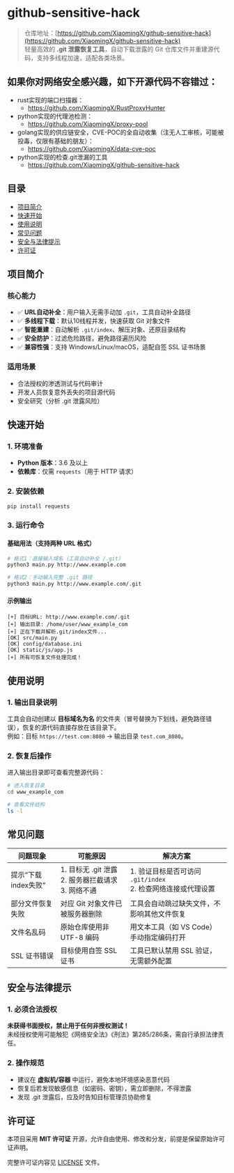 # github-sensitive-hack
> 仓库地址：[https://github.com/XiaomingX/github-sensitive-hack](https://github.com/XiaomingX/github-sensitive-hack)  
> 轻量高效的 **.git 泄露恢复工具**，自动下载泄露的 Git 仓库文件并重建源代码，支持多线程加速，适配各类场景。

## 如果你对网络安全感兴趣，如下开源代码不容错过：
 - rust实现的端口扫描器：
   - https://github.com/XiaomingX/RustProxyHunter
 - python实现的代理池检测：
   - https://github.com/XiaomingX/proxy-pool
 - golang实现的供应链安全，CVE-POC的全自动收集（注无人工审核，可能被投毒，仅限有基础的朋友）：
   - https://github.com/XiaomingX/data-cve-poc
 - python实现的检查.git泄漏的工具
   - https://github.com/XiaomingX/github-sensitive-hack
  
## 目录
- [项目简介](#项目简介)
- [快速开始](#快速开始)
- [使用说明](#使用说明)
- [常见问题](#常见问题)
- [安全与法律提示](#安全与法律提示)
- [许可证](#许可证)


## 项目简介
### 核心能力
- ✅ **URL自动补全**：用户输入无需手动加 `.git`，工具自动补全路径
- ✅ **多线程下载**：默认10线程并发，快速获取 Git 对象文件
- ✅ **智能重建**：自动解析 `.git/index`、解压对象、还原目录结构
- ✅ **安全防护**：过滤危险路径，避免路径遍历风险
- ✅ **兼容性强**：支持 Windows/Linux/macOS，适配自签 SSL 证书场景

### 适用场景
- 合法授权的渗透测试与代码审计
- 开发人员恢复意外丢失的项目源代码
- 安全研究（分析 .git 泄露风险）


## 快速开始
### 1. 环境准备
- **Python 版本**：3.6 及以上
- **依赖库**：仅需 `requests`（用于 HTTP 请求）

### 2. 安装依赖
```bash
pip install requests
```

### 3. 运行命令
#### 基础用法（支持两种 URL 格式）
```bash
# 格式1：直接输入域名（工具自动补全 /.git）
python3 main.py http://www.example.com

# 格式2：手动输入完整 .git 路径
python3 main.py http://www.example.com/.git
```

#### 示例输出
```
[+] 目标URL: http://www.example.com/.git
[+] 输出目录: /home/user/www_example_com
[+] 正在下载并解析.git/index文件...
[OK] src/main.py
[OK] config/database.ini
[OK] static/js/app.js
[+] 所有可恢复文件处理完成！
```


## 使用说明
### 1. 输出目录说明
工具会自动创建以 **目标域名为名** 的文件夹（冒号替换为下划线，避免路径错误），恢复的源代码直接存放在该目录下。  
例如：目标 `https://test.com:8080` → 输出目录 `test.com_8080`。

### 2. 恢复后操作
进入输出目录即可查看完整源代码：
```bash
# 进入恢复目录
cd www_example_com

# 查看文件结构
ls -l
```


## 常见问题
| 问题现象 | 可能原因 | 解决方案 |
|----------|----------|----------|
| 提示“下载index失败” | 1. 目标无 .git 泄露<br>2. 服务器拦截请求<br>3. 网络不通 | 1. 验证目标是否可访问 `.git/index`<br>2. 检查网络连接或代理设置 |
| 部分文件恢复失败 | 对应 Git 对象文件已被服务器删除 | 工具会自动跳过缺失文件，不影响其他文件恢复 |
| 文件名乱码 | 原始仓库使用非 UTF-8 编码 | 用文本工具（如 VS Code）手动指定编码打开 |
| SSL 证书错误 | 目标使用自签 SSL 证书 | 工具已默认禁用 SSL 验证，无需额外配置 |


## 安全与法律提示
### 1. 必须合法授权
**未获得书面授权，禁止用于任何非授权测试！**  
未经授权使用可能触犯《网络安全法》《刑法》第285/286条，需自行承担法律责任。

### 2. 操作规范
- 建议在 **虚拟机/容器** 中运行，避免本地环境感染恶意代码
- 恢复后若发现敏感信息（如密码、密钥），需立即删除，不得泄露
- 发现 .git 泄露后，应及时告知目标管理员协助修复




## 许可证
本项目采用 **MIT 许可证** 开源，允许自由使用、修改和分发，前提是保留原始许可证声明。

完整许可证内容见 [LICENSE](LICENSE) 文件。